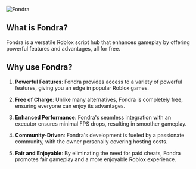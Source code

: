 ![Fondra](https://github.com/Fondra-Hub/.github/assets/75094867/ef0438a2-a1b5-4e65-8910-404883f5cde0)

## What is Fondra?
Fondra is a versatile Roblox script hub that enhances gameplay by offering powerful features and advantages, all for free.

## Why use Fondra?
1. **Powerful Features**: Fondra provides access to a variety of powerful features, giving you an edge in popular Roblox games.

2. **Free of Charge**: Unlike many alternatives, Fondra is completely free, ensuring everyone can enjoy its advantages.

3. **Enhanced Performance**: Fondra's seamless integration with an executor ensures minimal FPS drops, resulting in smoother gameplay.

4. **Community-Driven**: Fondra's development is fueled by a passionate community, with the owner personally covering hosting costs.

5. **Fair and Enjoyable**: By eliminating the need for paid cheats, Fondra promotes fair gameplay and a more enjoyable Roblox experience.
